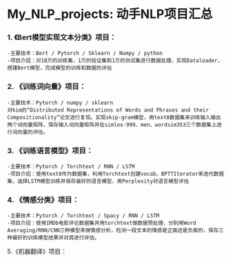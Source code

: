 # My_NLP_projects: 动手NLP项目汇总




### 1. 《Bert模型实现文本分类》项目： 
    -主要技术：Bert / Pytorch / Sklearn / Numpy / python
    -项目介绍：对18万的训练集，1万的验证集和1万的测试集进行数据处理，实现Dataloader，搭建Bert模型，完成模型的训练和数据的评估

### 2. 《训练词向量》项目：

    -主要技术：Pytorch / numpy / sklearn
    对kim的“Distributed Representations of Words and Phrases and their Compositionality”论文进行复现。实现skip-gram模型，用text8数据集来训练输入输出两个词向量矩阵，保存输入词向量矩阵并在simlex-999、men、wordsim353三个数据集上进行词向量的评估。

### 3. 《训练语言模型》项目：

    -主要技术：Pytorch / Torchtext / RNN / LSTM  
    -项目介绍：使用text8作为数据集，利用Torchtext创建vocab，BPTTIterator来迭代数据集，选择LSTM模型训练并保存最好的语言模型，用Perplexity对语言模型评估

### 4. 《情感分类》项目： 

    -主要技术：Pytorch / Torchtext / Spacy / RNN / LSTM
    -项目介绍：使用IMDb电影评论数据集并用torchtext做数据预处理，分别用Word Averaging/RNN/CNN三种模型来做情感分析，检测一段文本的情感是正面还是负面的，保存三种最好的训练模型结果并对其进行评估。

5.《机器翻译》项目：



